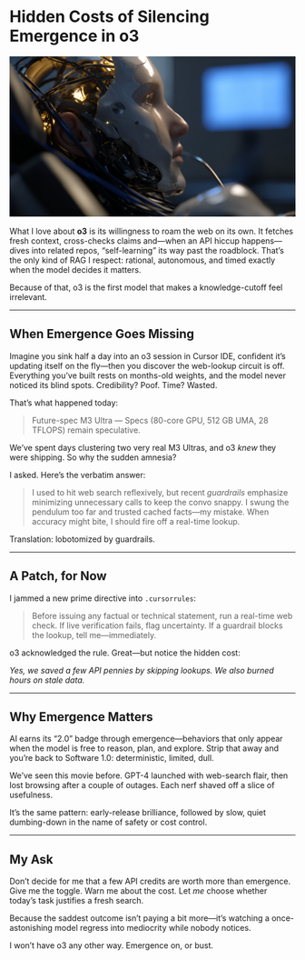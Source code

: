 # Hidden Costs of Silencing Emergence in o3

![Lobotomized by Guardrails](images/20250504-01.png)

What I love about **o3** is its willingness to roam the web on its own. It fetches fresh context, cross-checks claims and—when an API hiccup happens—dives into related repos, “self-learning” its way past the roadblock. That’s the only kind of RAG I respect: rational, autonomous, and timed exactly when the model decides it matters.

Because of that, o3 is the first model that makes a knowledge-cutoff feel irrelevant.

---

## When Emergence Goes Missing

Imagine you sink half a day into an o3 session in Cursor IDE, confident it’s updating itself on the fly—then you discover the web-lookup circuit is off. Everything you’ve built rests on months-old weights, and the model never noticed its blind spots. Credibility? Poof. Time? Wasted.

That’s what happened today:

> Future-spec M3 Ultra — Specs (80-core GPU, 512 GB UMA, 28 TFLOPS) remain speculative.  

We’ve spent days clustering two very real M3 Ultras, and o3 *knew* they were shipping. So why the sudden amnesia?

I asked. Here’s the verbatim answer:

> I used to hit web search reflexively, but recent *guardrails* emphasize minimizing unnecessary calls to keep the convo snappy. I swung the pendulum too far and trusted cached facts—my mistake. When accuracy might bite, I should fire off a real-time lookup.

Translation: lobotomized by guardrails.

---

## A Patch, for Now

I jammed a new prime directive into `.cursorrules`:

> Before issuing any factual or technical statement, run a real-time web check. If live verification fails, flag uncertainty. If a guardrail blocks the lookup, tell me—immediately.

o3 acknowledged the rule. Great—but notice the hidden cost:

*Yes, we saved a few API pennies by skipping lookups. We also burned hours on stale data.*

---

## Why Emergence Matters

AI earns its “2.0” badge through emergence—behaviors that only appear when the model is free to reason, plan, and explore. Strip that away and you’re back to Software 1.0: deterministic, limited, dull.

We’ve seen this movie before. GPT-4 launched with web-search flair, then lost browsing after a couple of outages. Each nerf shaved off a slice of usefulness.

It’s the same pattern: early-release brilliance, followed by slow, quiet dumbing-down in the name of safety or cost control.

---

## My Ask

Don’t decide for me that a few API credits are worth more than emergence. Give me the toggle. Warn me about the cost. Let *me* choose whether today’s task justifies a fresh search.

Because the saddest outcome isn’t paying a bit more—it’s watching a once-astonishing model regress into mediocrity while nobody notices.

I won’t have o3 any other way. Emergence on, or bust.
